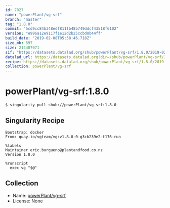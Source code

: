 ```yaml
---
id: 7027
name: "powerPlant/vg-srf"
branch: "master"
tag: "1.8.0"
commit: "5cd9cc84b348edf811fb48b749ddcf43518f6102"
version: "e996a12e9117f1e12d2b25ccbd0b44ff"
build_date: "2019-02-08T05:38:46.718Z"
size_mb: 597
size: 214487071
sif: "https://datasets.datalad.org/shub/powerPlant/vg-srf/1.8.0/2019-02-08-5cd9cc84-e996a12e/e996a12e9117f1e12d2b25ccbd0b44ff.simg"
datalad_url: https://datasets.datalad.org?dir=/shub/powerPlant/vg-srf/1.8.0/2019-02-08-5cd9cc84-e996a12e/
recipe: https://datasets.datalad.org/shub/powerPlant/vg-srf/1.8.0/2019-02-08-5cd9cc84-e996a12e/Singularity
collection: powerPlant/vg-srf
---
```


# powerPlant/vg-srf:1.8.0

```bash
$ singularity pull shub://powerPlant/vg-srf:1.8.0
```

## Singularity Recipe

```singularity
Bootstrap: docker
From: quay.io/vgteam/vg:v1.8.0-0-g3cb239e2-t176-run

%labels
Maintainer eric.burgueno@plantandfood.co.nz
Version 1.8.0

%runscript
  exec vg "$@"
```

## Collection

 - Name: [powerPlant/vg-srf](https://github.com/powerPlant/vg-srf)
 - License: None

